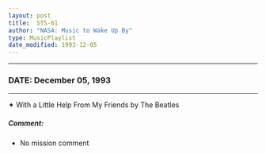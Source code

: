```yaml
---
layout: post
title:  STS-61
author: "NASA: Music to Wake Up By"
type: MusicPlaylist
date_modified: 1993-12-05
---
```


----
### DATE: December 05, 1993
----
✦ With a Little Help From My Friends by The Beatles

##### Comment:
* No mission comment
